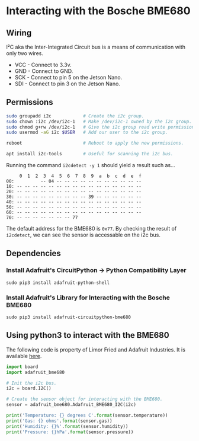 # Interacting with the Bosche BME680

## Wiring

I²C  aka the Inter-Integrated Circuit bus is a means of communication with only
two wires.

- VCC - Connect to 3.3v.
- GND - Connect to GND.
- SCK - Connect to pin 5 on the Jetson Nano.
- SDI - Connect to pin 3 on the Jetson Nano.

## Permissions

``` bash
sudo groupadd i2c            # Create the i2c group.
sudo chown :i2c /dev/i2c-1   # Make /dev/i2c-1 owned by the i2c group.
sudo chmod g+rw /dev/i2c-1   # Give the i2c group read write permission.
sudo usermod -aG i2c $USER   # Add our user to the i2c group.

reboot                       # Reboot to apply the new permissions.

apt install i2c-tools        # Useful for scanning the i2c bus.
```

Running the command `i2cdetect -y 1` should yield a result such as...

``` text
     0  1  2  3  4  5  6  7  8  9  a  b  c  d  e  f
00:          -- 04 -- -- -- -- -- -- -- -- -- -- -- 
10: -- -- -- -- -- -- -- -- -- -- -- -- -- -- -- -- 
20: -- -- -- -- -- -- -- -- -- -- -- -- -- -- -- -- 
30: -- -- -- -- -- -- -- -- -- 39 -- -- -- -- -- -- 
40: -- -- -- -- -- -- -- -- -- -- -- -- -- -- -- -- 
50: -- -- -- -- -- -- -- -- -- -- -- -- -- -- -- -- 
60: -- -- -- -- -- -- -- -- -- -- -- -- -- -- -- -- 
70: -- -- -- -- -- -- -- 77
```

The default address for the BME680 is `0x77`. By checking the result of `i2cdetect`,
we can see the sensor is accessable on the i2c bus.

## Dependencies

### Install Adafruit's CircuitPython -> Python Compatibility Layer

`sudo pip3 install adafruit-python-shell`

### Install Adafruit's Library for Interacting with the Bosche BME680

`sudo pip3 install adafruit-circuitpython-bme680`

## Using python3 to interact with the BME680

The following code is property of Limor Fried and Adafruit Industries.
It is available [here](https://learn.adafruit.com/adafruit-bme680-humidity-temperature-barometic-pressure-voc-gas/python-circuitpython).

``` python
import board
import adafruit_bme680

# Init the i2c bus.
i2c = board.I2C()

# Create the sensor object for interacting with the BME680.
sensor = adafruit_bme680.Adafruit_BME680_I2C(i2c)

print('Temperature: {} degrees C'.format(sensor.temperature))
print('Gas: {} ohms'.format(sensor.gas))
print('Humidity: {}%'.format(sensor.humidity))
print('Pressure: {}hPa'.format(sensor.pressure))
```
